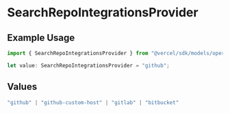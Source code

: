 # SearchRepoIntegrationsProvider

## Example Usage

```typescript
import { SearchRepoIntegrationsProvider } from "@vercel/sdk/models/operations/searchrepo.js";

let value: SearchRepoIntegrationsProvider = "github";
```

## Values

```typescript
"github" | "github-custom-host" | "gitlab" | "bitbucket"
```